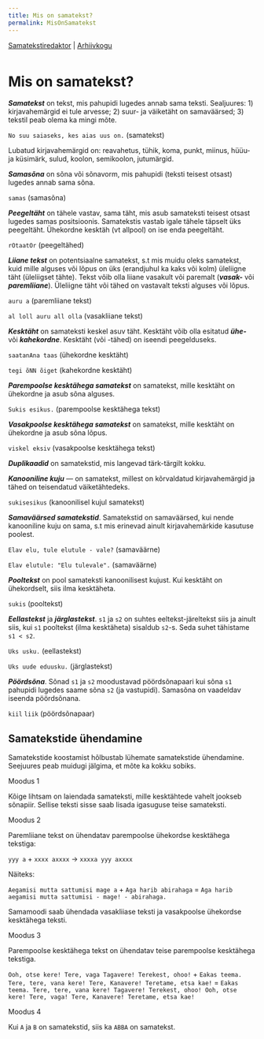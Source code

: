 ```yaml
---
title: Mis on samatekst?
permalink: MisOnSamatekst
---
```


<!-- Viited peamistele artefaktidele -->
<p style='margin-bottom: 3rem;'>
  <a href='{{ site.baseurl }}'>Samatekstiredaktor</a> |
  <a href='{{ site.baseurl }}/Arhiivkogu'>Arhiivkogu</a> 
</p>

# Mis on samatekst?

***Samatekst***  on tekst, mis pahupidi lugedes annab sama teksti. Sealjuures: 1) kirjavahemärgid ei tule arvesse; 2) suur- ja väiketäht on samaväärsed; 3) tekstil peab olema ka mingi mõte.

`No suu saiaseks, kes aias uus on.` (samatekst)

Lubatud kirjavahemärgid on: reavahetus, tühik, koma, punkt, miinus, hüüu- ja küsimärk, sulud, koolon, semikoolon, jutumärgid.

***Samasõna*** on sõna või sõnavorm, mis pahupidi (teksti teisest otsast) lugedes annab sama sõna.

`samas` (samasõna)

***Peegeltäht*** on tähele vastav, sama täht, mis asub samateksti teisest otsast lugedes samas positsioonis. Samatekstis vastab igale tähele täpselt üks peegeltäht. Ühekordne kesktäh (vt allpool) on ise enda peegeltäht.

`rOtaatOr` (peegeltähed)

***Liiane tekst*** on potentsiaalne samatekst, s.t mis muidu oleks samatekst, kuid mille alguses või lõpus on üks (erandjuhul ka kaks või kolm) üleliigne täht (üleliigset tähte). Tekst võib olla liiane vasakult või paremalt (***vasak-*** või ***paremliiane***). Üleliigne täht või tähed on vastavalt teksti alguses või lõpus.

`auru a` (paremliiane tekst) 

`al loll auru all olla` (vasakliiane tekst)

***Kesktäht*** on samateksti keskel asuv täht. Kesktäht võib olla esitatud ***ühe-*** või ***kahekordne***. Kesktäht (või -tähed) on iseendi peegelduseks.

`saatanAna taas` (ühekordne kesktäht)

`tegi õNN õiget` (kahekordne kesktäht)

***Parempoolse kesktähega samatekst*** on samatekst, mille kesktäht on ühekordne ja asub sõna alguses.

`Sukis esikus.` (parempoolse kesktähega tekst)

***Vasakpoolse kesktähega samatekst*** on samatekst, mille kesktäht on ühekordne ja asub sõna lõpus.

`viskel eksiv` (vasakpoolse kesktähega tekst)

***Duplikaadid*** on samatekstid, mis langevad tärk-tärgilt kokku.

***Kanooniline kuju*** &mdash; on samatekst, millest on kõrvaldatud kirjavahemärgid ja tähed on teisendatud väiketähtedeks.

`sukisesikus` (kanoonilisel kujul samatekst)

***Samaväärsed samatekstid***. Samatekstid on samaväärsed, kui nende kanooniline kuju on sama, s.t mis erinevad ainult kirjavahemärkide kasutuse poolest.

`Elav elu, tule elutule - vale?` (samaväärne)

`Elav elutule: "Elu tulevale".` (samaväärne)

***Pooltekst*** on pool samateksti kanoonilisest kujust. Kui kesktäht on ühekordselt, siis ilma kesktäheta.

`sukis` (pooltekst)

***Eellastekst*** ja ***järglastekst***. `s1` ja `s2` on suhtes eeltekst-järeltekst siis ja ainult siis, kui `s1` pooltekst (ilma kesktäheta) sisaldub `s2`-s. Seda suhet tähistame `s1 < s2`.

`Uks usku.` (eellastekst)

`Uks uude eduusku.` (järglastekst)

***Pöördsõna***. Sõnad `s1` ja `s2` moodustavad pöördsõnapaari kui sõna `s1` pahupidi lugedes saame sõna `s2` (ja vastupidi). Samasõna on vaadeldav iseenda pöördsõnana.

`kiil` `liik` (pöördsõnapaar)

## Samatekstide ühendamine

Samatekstide koostamist hõlbustab lühemate samatekstide ühendamine. Seejuures peab muidugi jälgima, et mõte ka kokku sobiks.

Moodus 1

Kõige lihtsam on laiendada samateksti, mille kesktähtede vahelt jookseb sõnapiir. Sellise teksti sisse saab lisada igasuguse teise samateksti.

Moodus 2

Paremliiane tekst on ühendatav parempoolse ühekordse kesktähega tekstiga:

`yyy a` + `xxxx axxxx` -> `xxxxa yyy axxxx`

Näiteks:

`Aegamisi mutta sattumisi mage a` + `Aga harib abirahaga` = `Aga harib aegamisi mutta sattumisi - mage! - abirahaga.`

Samamoodi saab ühendada vasakliiase teksti ja vasakpoolse ühekordse kesktähega teksti.

Moodus 3

Parempoolse kesktähega tekst on ühendatav teise parempoolse kesktähega tekstiga.

`Ooh, otse kere! Tere, vaga Tagavere! Terekest, ohoo!` + `Eakas teema. Tere, tere, vana kere! Tere, Kanavere! Teretame, etsa kae!` = `Eakas teema. Tere, tere, vana kere! Tagavere! Terekest, ohoo! Ooh, otse kere! Tere, vaga! Tere, Kanavere! Teretame, etsa kae!`

Moodus 4

Kui `A` ja `B` on samatekstid, siis ka `ABBA` on samatekst.
